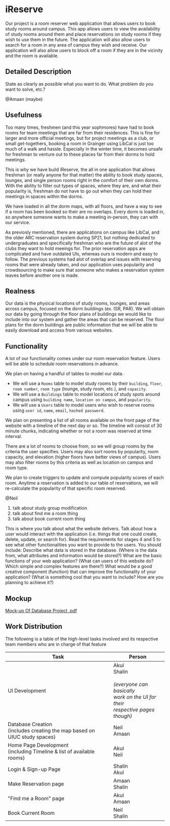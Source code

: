 # iReserve

Our project is a room reserver web application that allows users to book study rooms around campus. This app allows users to view the availability of study rooms around them and place reservations on study rooms if they wish to use them in the future. The application will also allow users to search for a room in any area of campus they wish and receive. Our application will also allow users to block off a room if they are in the vicinity and the room is available. 

## Detailed Description

State as clearly as possible what you want to do. What problem do you want to solve, etc.?

@Amaan (maybe)

## Usefulness

Too many times, freshmen (and this year sophmores) have had to book rooms for team meetings that are far from their residences. This is fine for larger and more official meetings, but for project meetings as a club, or small get-togethers, booking a room in Grainger using LibCal is just too much of a walk and hassle. Especially in the winter time, it becomes unsafe for freshman to venture out to these places far from their dorms to hold meetings. 

This is why we have build iReserve, the all in one application that allows freshman (or really anyone for that matter) the ability to book study spaces, lounges, and single person rooms right in the comfort of their own dorms. With the ability to filter out types of spaces, where they are, and what their popularity is, freshman do not have to go out when they can hold their meetings in spaces within the dorms. 

We have loaded in all the dorm maps, with all floors, and have a way to see if a room has been booked so their are no overlaps. Every dorm is loaded in, so anywhere someone wants to make a meeting in-person, they can with our service. 

As previosly mentioned, there are applications on campus like LibCal, and the older ARC reservation system during SP21, but nothing dedicated to undergraduates and specifically freshman who are the future of alot of the clubs they want to hold meeings for. The prior reservation apps are complicated and have outdated UIs, whereas ours is modern and easy to follow. The previous systems had alot of overlap and issues with reserving rooms that were already taken, and our application uses popularity and crowdsourcing to make sure that someone who makes a reservation system leaves before another one is made.  


## Realness

Our data is the physical locations of study rooms, lounges, and areas across campus, focused on the dorm buildings (ex. ISR, PAR). We will obtain our data by going through the floor plans of buildings we would like to include into our system and gather the areas that can be reserved. The floor plans for the dorm buildings are public information that we will be able to easily download and access from various websites.

## Functionality 

A lot of our functionality comes under our room reservation feature. Users will be able to schedule room reservations in advance.

We plan on having a handful of tables to model our data. 
- We will use a `Rooms` table to model study rooms by their `building`, `floor`, `room number`, `room type` (lounge, study room, etc.), and `capacity`.
- We will use a `Buildings` table to model locations of study spots around campus using `building name`, `location on campus`, and `popularity`. 
- We will use a `Users` table to model users who wish to  reserve rooms using `user id`, `name`, `email`, `hashed password`. 

We plan on presenting a list of all rooms available on the front page of the website with a timeline of the next day or so. The timeline will consist of 30 minute chunks, indicating whether or not a room was reserved at time interval. 

There are a lot of rooms to choose from, so we will group rooms by the criteria the user specifies. Users may also sort rooms by popularity, room capacity, and elevation (higher floors have better views of campus). Users may also filter rooms by this criteria as well as location on campus and room type. 

We plan to create triggers to update and compute popularity scores of each room. Anytime a reservation is added to our table of reservations, we will re-calculate the popularity of that specific room reserved. 

@Neil
1. talk about study group modification
2. talk about find me a room thing
3. talk about book current room thing

This is where you talk about what the website delivers. Talk about how a user would interact with the application (i.e. things that one could create, delete, update, or search for). Read the requirements for stages 4 and 5 to see what other functionalities you want to provide to the users. You should include:
Describe what data is stored in the database. (Where is the data from, what attributes and information would be stored?)
What are the basic functions of your web application? (What can users of this website do? Which simple and complex features are there?)
What would be a good creative component (function) that can improve the functionality of your application? (What is something cool that you want to include? How are you planning to achieve it?)

## Mockup
[Mock-up Of Database Project .pdf](https://github-dev.cs.illinois.edu/sp22-cs411/sp22-cs411-team049-PreQL/files/25/Mock-up.Of.Database.Project.pdf)

## Work Distribution
The following is a table of the high-level tasks involved and its respective team members who are in charge of that feature

| **Task**                                                                    | **Person**                                                                                                  |
|-----------------------------------------------------------------------------|-------------------------------------------------------------------------------------------------------------|
| UI Development                                                              | Akul  <br>Shalin<br><br>_(everyone can basically <br>work on the UI for their <br>respective pages though)_ |
| Database Creation<br>(includes creating the map based on UIUC study spaces) | Neil<br>Amaan                                                                                               |
| Home Page Development<br>(including Timeline & list of available rooms)     | Akul<br>Neil                                                                                                |
| Login & Sign-up Page                                                        | Shalin<br>Akul                                                                                              |
| Make Reservation page                                                       | Amaan<br>Shalin                                                                                             |
| "Find me a Room" page                                                       | Akul<br>Amaan                                                                                               |
| Book Current Room                                                           | Neil<br>Shalin                                                                                              |
